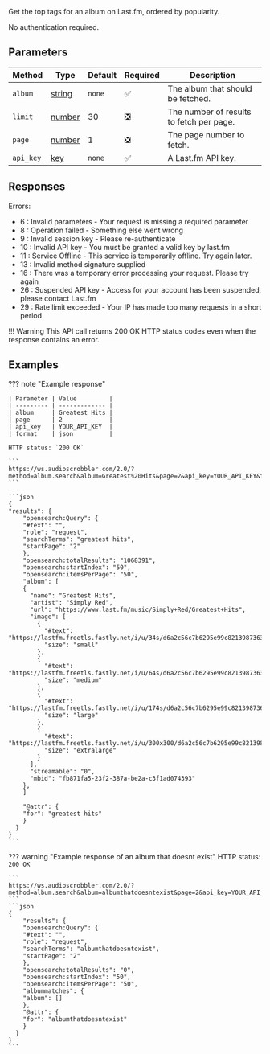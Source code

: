 Get the top tags for an album on Last.fm, ordered by popularity.

No authentication required.

## Parameters
| Method | Type | Default | Required | Description 
| ------ | ---- | ------- | -------- | -----------
| `album` | [string][string] | `none` | :white_check_mark: | The album that should be fetched.
| `limit` | [number][number] | 30 | :negative_squared_cross_mark: | The number of results to fetch per page.
| `page` | [number][number] | 1 | :negative_squared_cross_mark: | The page number to fetch.
| `api_key` | [key][key] | `none` | :white_check_mark: | A Last.fm API key.

## Responses
Errors:

- 6 : Invalid parameters - Your request is missing a required parameter
- 8 : Operation failed - Something else went wrong
- 9 : Invalid session key - Please re-authenticate
- 10 : Invalid API key - You must be granted a valid key by last.fm
- 11 : Service Offline - This service is temporarily offline. Try again later.
- 13 : Invalid method signature supplied
- 16 : There was a temporary error processing your request. Please try again
- 26 : Suspended API key - Access for your account has been suspended, please contact Last.fm
- 29 : Rate limit exceeded - Your IP has made too many requests in a short period

!!! Warning
    This API call returns 200 OK HTTP status codes even when the response contains an error.
    
## Examples

??? note "Example response"

    | Parameter | Value         |
    | --------- | ------------- |
    | album     | Greatest Hits |
    | page      | 2             |
    | api_key   | YOUR_API_KEY  |
    | format    | json          |

    HTTP status: `200 OK`

    ```
    https://ws.audioscrobbler.com/2.0/?method=album.search&album=Greatest%20Hits&page=2&api_key=YOUR_API_KEY&format=json
    ```

    ```json
    {
    "results": {
        "opensearch:Query": {
        "#text": "",
        "role": "request",
        "searchTerms": "greatest hits",
        "startPage": "2"
        },
        "opensearch:totalResults": "1068391",
        "opensearch:startIndex": "50",
        "opensearch:itemsPerPage": "50",
        "album": [
        {
          "name": "Greatest Hits",
          "artist": "Simply Red",
          "url": "https://www.last.fm/music/Simply+Red/Greatest+Hits",
          "image": [
            {
              "#text": "https://lastfm.freetls.fastly.net/i/u/34s/d6a2c56c7b6295e99c8213987363d8ff.png",
              "size": "small"
            },
            {
              "#text": "https://lastfm.freetls.fastly.net/i/u/64s/d6a2c56c7b6295e99c8213987363d8ff.png",
              "size": "medium"
            },
            {
              "#text": "https://lastfm.freetls.fastly.net/i/u/174s/d6a2c56c7b6295e99c8213987363d8ff.png",
              "size": "large"
            },
            {
              "#text": "https://lastfm.freetls.fastly.net/i/u/300x300/d6a2c56c7b6295e99c8213987363d8ff.png",
              "size": "extralarge"
            }
          ],
          "streamable": "0",
          "mbid": "fb871fa5-23f2-387a-be2a-c3f1ad074393"
        },
        ]

        "@attr": {
        "for": "greatest hits"
        }
      }
    }
    ```

??? warning "Example response of an album that doesnt exist"
    HTTP status: `200 OK`

    ```
    https://ws.audioscrobbler.com/2.0/?method=album.search&album=albumthatdoesntexist&page=2&api_key=YOUR_API_KEY&format=json
    ```
    ```json
    {
        "results": {
        "opensearch:Query": {
        "#text": "",
        "role": "request",
        "searchTerms": "albumthatdoesntexist",
        "startPage": "2"
        },
        "opensearch:totalResults": "0",
        "opensearch:startIndex": "50",
        "opensearch:itemsPerPage": "50",
        "albummatches": {
        "album": []
        },
        "@attr": {
        "for": "albumthatdoesntexist"
        }
      }
    }
    ```

[string]: https://developer.mozilla.org/en-US/docs/Web/JavaScript/Reference/Global_Objects/String
[number]: https://developer.mozilla.org/en-US/docs/Web/JavaScript/Reference/Global_Objects/Number
[key]: https://www.last.fm/api/account/create